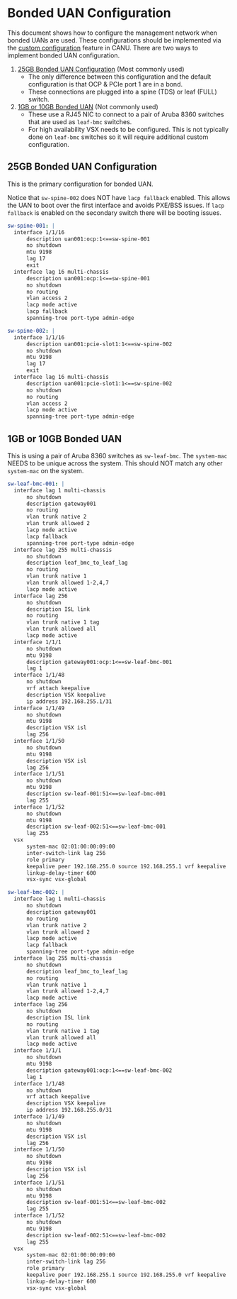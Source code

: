 # Bonded UAN Configuration

This document shows how to configure the management network when bonded UANs are used.
These configurations should be implemented via the [custom configuration](canu/custom_config.md) feature in CANU.
There are two ways to implement bonded UAN configuration.

1. [25GB Bonded UAN Configuration](#25gb-bonded-uan-configuration) (Most commonly used)
    - The only difference between this configuration and the default configuration is that OCP & PCIe port 1 are in a bond.
    - These connections are plugged into a spine (TDS) or leaf (FULL) switch.
2. [1GB or 10GB Bonded UAN](#1gb-or-10gb-bonded-uan) (Not commonly used)
    - These use a RJ45 NIC to connect to a pair of Aruba 8360 switches that are used as `leaf-bmc` switches.
    - For high availability VSX needs to be configured.  This is not typically done on `leaf-bmc` switches so it will require additional custom configuration.

## 25GB Bonded UAN Configuration

This is the primary configuration for bonded UAN.

Notice that `sw-spine-002` does NOT have `lacp fallback` enabled.  This allows the UAN to boot over the first interface and avoids PXE/BSS issues.  If `lacp fallback` is enabled on the secondary switch there will be booting issues.

```yaml
sw-spine-001: |
  interface 1/1/16
      description uan001:ocp:1<==sw-spine-001
      no shutdown
      mtu 9198
      lag 17
      exit
  interface lag 16 multi-chassis
      description uan001:ocp:1<==sw-spine-001
      no shutdown
      no routing
      vlan access 2
      lacp mode active
      lacp fallback
      spanning-tree port-type admin-edge

sw-spine-002: |
  interface 1/1/16
      description uan001:pcie-slot1:1<==sw-spine-002
      no shutdown
      mtu 9198
      lag 17
      exit
  interface lag 16 multi-chassis
      description uan001:pcie-slot1:1<==sw-spine-002
      no shutdown
      no routing
      vlan access 2
      lacp mode active
      spanning-tree port-type admin-edge
```

## 1GB or 10GB Bonded UAN

This is using a pair of Aruba 8360 switches as `sw-leaf-bmc`.
The `system-mac` NEEDS to be unique across the system.  This should NOT match any other `system-mac` on the system.

```yaml
sw-leaf-bmc-001: |
  interface lag 1 multi-chassis
      no shutdown
      description gateway001
      no routing
      vlan trunk native 2
      vlan trunk allowed 2
      lacp mode active
      lacp fallback
      spanning-tree port-type admin-edge
  interface lag 255 multi-chassis
      no shutdown
      description leaf_bmc_to_leaf_lag
      no routing
      vlan trunk native 1
      vlan trunk allowed 1-2,4,7
      lacp mode active
  interface lag 256
      no shutdown
      description ISL link
      no routing
      vlan trunk native 1 tag
      vlan trunk allowed all
      lacp mode active
  interface 1/1/1
      no shutdown
      mtu 9198
      description gateway001:ocp:1<==sw-leaf-bmc-001
      lag 1
  interface 1/1/48
      no shutdown
      vrf attach keepalive
      description VSX keepalive
      ip address 192.168.255.1/31
  interface 1/1/49
      no shutdown
      mtu 9198
      description VSX isl
      lag 256
  interface 1/1/50
      no shutdown
      mtu 9198
      description VSX isl
      lag 256
  interface 1/1/51
      no shutdown
      mtu 9198
      description sw-leaf-001:51<==sw-leaf-bmc-001
      lag 255
  interface 1/1/52
      no shutdown
      mtu 9198
      description sw-leaf-002:51<==sw-leaf-bmc-001
      lag 255
  vsx
      system-mac 02:01:00:00:09:00
      inter-switch-link lag 256
      role primary
      keepalive peer 192.168.255.0 source 192.168.255.1 vrf keepalive
      linkup-delay-timer 600
      vsx-sync vsx-global

sw-leaf-bmc-002: |
  interface lag 1 multi-chassis
      no shutdown
      description gateway001
      no routing
      vlan trunk native 2
      vlan trunk allowed 2
      lacp mode active
      lacp fallback
      spanning-tree port-type admin-edge
  interface lag 255 multi-chassis
      no shutdown
      description leaf_bmc_to_leaf_lag
      no routing
      vlan trunk native 1
      vlan trunk allowed 1-2,4,7
      lacp mode active
  interface lag 256
      no shutdown
      description ISL link
      no routing
      vlan trunk native 1 tag
      vlan trunk allowed all
      lacp mode active
  interface 1/1/1
      no shutdown
      mtu 9198
      description gateway001:ocp:1<==sw-leaf-bmc-002
      lag 1
  interface 1/1/48
      no shutdown
      vrf attach keepalive
      description VSX keepalive
      ip address 192.168.255.0/31
  interface 1/1/49
      no shutdown
      mtu 9198
      description VSX isl
      lag 256
  interface 1/1/50
      no shutdown
      mtu 9198
      description VSX isl
      lag 256
  interface 1/1/51
      no shutdown
      mtu 9198
      description sw-leaf-001:51<==sw-leaf-bmc-002
      lag 255
  interface 1/1/52
      no shutdown
      mtu 9198
      description sw-leaf-002:51<==sw-leaf-bmc-002
      lag 255
  vsx
      system-mac 02:01:00:00:09:00
      inter-switch-link lag 256
      role primary
      keepalive peer 192.168.255.1 source 192.168.255.0 vrf keepalive
      linkup-delay-timer 600
      vsx-sync vsx-global
```
